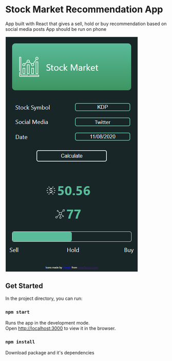 # Stock Market Recommendation App
App built with React that gives a sell, hold or buy recommendation based on social media posts
App should be run on phone 

![alt text](./Capture.png)

## Get Started

In the project directory, you can run:

### `npm start`

Runs the app in the development mode.\
Open [http://localhost:3000](http://localhost:3000) to view it in the browser.

### `npm install`

Download package and it's dependencies